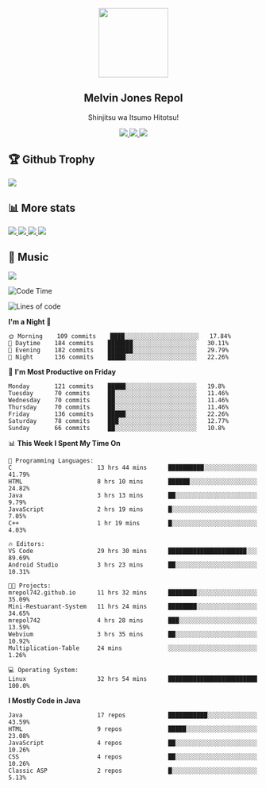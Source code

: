 <p align="center">
<a href="https://mrepol742.github.io">
  <img width="140" src="https://mrepol742.github.io/images/mrepol742.png" /> 
  </a> 
  <h2 align="center">Melvin Jones Repol</h2>
  <p align="center">Shinjitsu wa Itsumo Hitotsu!</p>
</p>

<p align="center">
  <a href="https://mrepol742.github.io">
    <img src="https://enibdhv97zm33sz.m.pipedream.net"/> 
  </a>
<a href="https://mrepol742.github.io">
    <img src="https://visitor-badge.glitch.me/badge?page_id=mrepol742"/> 
  </a>  
 <a href="https://mrepol742.github.io">
    <img src="https://wakatime.com/badge/user/8ad4afa2-1a56-40d1-a949-4663473915b6.svg"/> 
  </a>
</p>

<p>
<h2>🏆 Github Trophy </h2>
<a href="https://mrepol742.github.io">
<img src="https://github-profile-trophy.vercel.app/?username=mrepol742">
</a>
</p>

<p>
<h2>📊 More stats</h2>
<a href="https://mrepol742.github.io">
<img src="https://github-readme-stats.vercel.app/api?username=mrepol742&show_icons=true&include_all_commits=true&&count_private=true">
</a>
<a href="https://mrepol742.github.io">
<img src="https://github-readme-stats.vercel.app/api/top-langs/?username=mrepol742&layout=compact&include_all_commits=true&&count_private=true&langs_count=20">
</a>
<a href="https://mrepol742.github.io">
<img src="https://github-readme-stats.vercel.app/api/wakatime?username=mrepol742&layout=compact">
</a>
<a href="https://mrepol742.github.io">
<img src="https://github-readme-streak-stats.herokuapp.com/?user=mrepol742">
</a>
</p>


<p>
<h2>🎵 Music </h2>
<a href="https://mrepol742.github.io">
<img src="https://spotify-recently-played-readme.vercel.app/api?user=7xx9e7hwq1qyown0m4ut78pcz">
</a>
</p>

<!--START_SECTION:waka-->
![Code Time](http://img.shields.io/badge/Code%20Time-276%20hrs%2059%20mins-blue)

![Lines of code](https://img.shields.io/badge/From%20Hello%20World%20I%27ve%20Written-170%20Thousand%20lines%20of%20code-blue)

**I'm a Night 🦉** 

```text
🌞 Morning    109 commits    ████░░░░░░░░░░░░░░░░░░░░░   17.84% 
🌆 Daytime    184 commits    ███████░░░░░░░░░░░░░░░░░░   30.11% 
🌃 Evening    182 commits    ███████░░░░░░░░░░░░░░░░░░   29.79% 
🌙 Night      136 commits    █████░░░░░░░░░░░░░░░░░░░░   22.26%

```
📅 **I'm Most Productive on Friday** 

```text
Monday       121 commits    █████░░░░░░░░░░░░░░░░░░░░   19.8% 
Tuesday      70 commits     ██░░░░░░░░░░░░░░░░░░░░░░░   11.46% 
Wednesday    70 commits     ██░░░░░░░░░░░░░░░░░░░░░░░   11.46% 
Thursday     70 commits     ██░░░░░░░░░░░░░░░░░░░░░░░   11.46% 
Friday       136 commits    █████░░░░░░░░░░░░░░░░░░░░   22.26% 
Saturday     78 commits     ███░░░░░░░░░░░░░░░░░░░░░░   12.77% 
Sunday       66 commits     ██░░░░░░░░░░░░░░░░░░░░░░░   10.8%

```


📊 **This Week I Spent My Time On** 

```text
💬 Programming Languages: 
C                        13 hrs 44 mins      ██████████░░░░░░░░░░░░░░░   41.79% 
HTML                     8 hrs 10 mins       ██████░░░░░░░░░░░░░░░░░░░   24.82% 
Java                     3 hrs 13 mins       ██░░░░░░░░░░░░░░░░░░░░░░░   9.79% 
JavaScript               2 hrs 19 mins       █░░░░░░░░░░░░░░░░░░░░░░░░   7.05% 
C++                      1 hr 19 mins        █░░░░░░░░░░░░░░░░░░░░░░░░   4.03%

🔥 Editors: 
VS Code                  29 hrs 30 mins      ██████████████████████░░░   89.69% 
Android Studio           3 hrs 23 mins       ██░░░░░░░░░░░░░░░░░░░░░░░   10.31%

🐱‍💻 Projects: 
mrepol742.github.io      11 hrs 32 mins      ████████░░░░░░░░░░░░░░░░░   35.09% 
Mini-Restuarant-System   11 hrs 24 mins      ████████░░░░░░░░░░░░░░░░░   34.65% 
mrepol742                4 hrs 28 mins       ███░░░░░░░░░░░░░░░░░░░░░░   13.59% 
Webvium                  3 hrs 35 mins       ██░░░░░░░░░░░░░░░░░░░░░░░   10.92% 
Multiplication-Table     24 mins             ░░░░░░░░░░░░░░░░░░░░░░░░░   1.26%

💻 Operating System: 
Linux                    32 hrs 54 mins      █████████████████████████   100.0%

```

**I Mostly Code in Java** 

```text
Java                     17 repos            ███████████░░░░░░░░░░░░░░   43.59% 
HTML                     9 repos             █████░░░░░░░░░░░░░░░░░░░░   23.08% 
JavaScript               4 repos             ██░░░░░░░░░░░░░░░░░░░░░░░   10.26% 
CSS                      4 repos             ██░░░░░░░░░░░░░░░░░░░░░░░   10.26% 
Classic ASP              2 repos             █░░░░░░░░░░░░░░░░░░░░░░░░   5.13%

```



<!--END_SECTION:waka-->